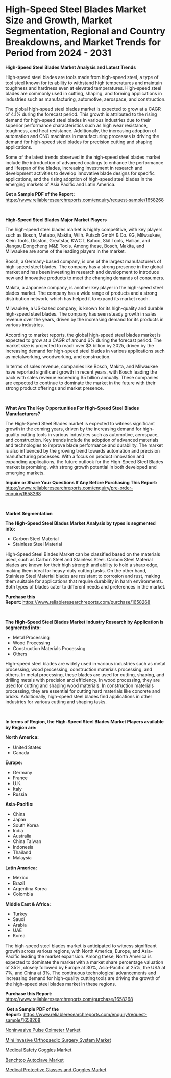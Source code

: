 <p><h1>High-Speed Steel Blades Market Size and Growth, Market Segmentation, Regional and Country Breakdowns, and Market Trends for Period from 2024 -  2031</h1></p><p><strong>High-Speed Steel Blades Market Analysis and Latest Trends</strong></p>
<p><p>High-speed steel blades are tools made from high-speed steel, a type of tool steel known for its ability to withstand high temperatures and maintain toughness and hardness even at elevated temperatures. High-speed steel blades are commonly used in cutting, shaping, and forming applications in industries such as manufacturing, automotive, aerospace, and construction.</p><p>The global high-speed steel blades market is expected to grow at a CAGR of 4.1% during the forecast period. This growth is attributed to the rising demand for high-speed steel blades in various industries due to their superior performance characteristics such as high wear resistance, toughness, and heat resistance. Additionally, the increasing adoption of automation and CNC machines in manufacturing processes is driving the demand for high-speed steel blades for precision cutting and shaping applications.</p><p>Some of the latest trends observed in the high-speed steel blades market include the introduction of advanced coatings to enhance the performance and lifespan of the blades, increasing investment in research and development activities to develop innovative blade designs for specific applications, and the rising adoption of high-speed steel blades in the emerging markets of Asia Pacific and Latin America.</p></p>
<p><strong>Get a Sample PDF of the Report:&nbsp;</strong> <a href="https://www.reliableresearchreports.com/enquiry/request-sample/1658268">https://www.reliableresearchreports.com/enquiry/request-sample/1658268</a></p>
<p>&nbsp;</p>
<p><strong>High-Speed Steel Blades Major Market Players</strong></p>
<p><p>The high-speed steel blades market is highly competitive, with key players such as Bosch, Metabo, Makita, Wilh. Putsch GmbH & Co. KG, Milwaukee, Klein Tools, Disston, Greatstar, KWCT, Bahco, Skil Tools, Hailian, and Jiangsu Dongcheng M&E Tools. Among these, Bosch, Makita, and Milwaukee are some of the leading players in the market.</p><p>Bosch, a Germany-based company, is one of the largest manufacturers of high-speed steel blades. The company has a strong presence in the global market and has been investing in research and development to introduce new and innovative products to meet the changing demands of consumers. </p><p>Makita, a Japanese company, is another key player in the high-speed steel blades market. The company has a wide range of products and a strong distribution network, which has helped it to expand its market reach.</p><p>Milwaukee, a US-based company, is known for its high-quality and durable high-speed steel blades. The company has seen steady growth in sales revenue over the years, driven by the increasing demand for its products in various industries.</p><p>According to market reports, the global high-speed steel blades market is expected to grow at a CAGR of around 6% during the forecast period. The market size is projected to reach over $3 billion by 2025, driven by the increasing demand for high-speed steel blades in various applications such as metalworking, woodworking, and construction.</p><p>In terms of sales revenue, companies like Bosch, Makita, and Milwaukee have reported significant growth in recent years, with Bosch leading the pack with sales revenue exceeding $5 billion annually. These companies are expected to continue to dominate the market in the future with their strong product offerings and market presence.</p></p>
<p>&nbsp;</p>
<p><strong>What Are The Key Opportunities For High-Speed Steel Blades Manufacturers?</strong></p>
<p><p>The High-Speed Steel Blades market is expected to witness significant growth in the coming years, driven by the increasing demand for high-quality cutting tools in various industries such as automotive, aerospace, and construction. Key trends include the adoption of advanced materials and technologies to improve blade performance and durability. The market is also influenced by the growing trend towards automation and precision manufacturing processes. With a focus on product innovation and expanding applications, the future outlook for the High-Speed Steel Blades market is promising, with strong growth potential in both developed and emerging markets.</p></p>
<p><strong>Inquire or Share Your Questions If Any Before Purchasing This Report:</strong> <a href="https://www.reliableresearchreports.com/enquiry/pre-order-enquiry/1658268">https://www.reliableresearchreports.com/enquiry/pre-order-enquiry/1658268</a></p>
<p>&nbsp;</p>
<p><strong>Market Segmentation</strong></p>
<p><strong>The High-Speed Steel Blades Market Analysis by types is segmented into:</strong></p>
<p><ul><li>Carbon Steel Material</li><li>Stainless Steel Material</li></ul></p>
<p><p>High-Speed Steel Blades Market can be classified based on the materials used, such as Carbon Steel and Stainless Steel. Carbon Steel Material blades are known for their high strength and ability to hold a sharp edge, making them ideal for heavy-duty cutting tasks. On the other hand, Stainless Steel Material blades are resistant to corrosion and rust, making them suitable for applications that require durability in harsh environments. Both types of blades cater to different needs and preferences in the market.</p></p>
<p><strong>Purchase this Report:&nbsp;</strong><a href="https://www.reliableresearchreports.com/purchase/1658268">https://www.reliableresearchreports.com/purchase/1658268</a></p>
<p>&nbsp;</p>
<p><strong>The High-Speed Steel Blades Market Industry Research by Application is segmented into:</strong></p>
<p><ul><li>Metal Processing</li><li>Wood Processing</li><li>Construction Materials Processing</li><li>Others</li></ul></p>
<p><p>High-speed steel blades are widely used in various industries such as metal processing, wood processing, construction materials processing, and others. In metal processing, these blades are used for cutting, shaping, and drilling metals with precision and efficiency. In wood processing, they are used for cutting and shaping wood materials. In construction materials processing, they are essential for cutting hard materials like concrete and bricks. Additionally, high-speed steel blades find applications in other industries for various cutting and shaping tasks.</p></p>
<p>&nbsp;</p>
<p><strong>In terms of Region, the High-Speed Steel Blades Market Players available by Region are:</strong></p>
<p>
    <p> <strong> North America: </strong>
        <ul>
            <li>United States</li>
            <li>Canada</li>
        </ul>
        </p> 
    <p> <strong> Europe: </strong>
        <ul>
            <li>Germany</li>
            <li>France</li>
            <li>U.K.</li>
            <li>Italy</li>
            <li>Russia</li>
        </ul>
        </p> 
    <p> <strong> Asia-Pacific: </strong>
        <ul>
            <li>China</li>
            <li>Japan</li>
            <li>South Korea</li>
            <li>India</li>
            <li>Australia</li>
            <li>China Taiwan</li>
            <li>Indonesia</li>
            <li>Thailand</li>
            <li>Malaysia</li>
        </ul>
        </p> 
    <p> <strong> Latin America: </strong>
        <ul>
            <li>Mexico</li>
            <li>Brazil</li>
            <li>Argentina Korea</li>
            <li>Colombia</li>
        </ul>
        </p> 
    <p> <strong> Middle East & Africa: </strong>
        <ul>
            <li>Turkey</li>
            <li>Saudi</li>
            <li>Arabia</li>
            <li>UAE</li>
            <li>Korea</li>
        </ul>
    </p>
    </p>
<p><p>The high-speed steel blades market is anticipated to witness significant growth across various regions, with North America, Europe, and Asia-Pacific leading the market expansion. Among these, North America is expected to dominate the market with a market share percentage valuation of 35%, closely followed by Europe at 30%, Asia-Pacific at 25%, the USA at 7%, and China at 3%. The continuous technological advancements and increasing demand for high-quality cutting tools are driving the growth of the high-speed steel blades market in these regions.</p></p>
<p><strong>Purchase this Report: </strong><a href="https://www.reliableresearchreports.com/purchase/1658268">https://www.reliableresearchreports.com/purchase/1658268</a></p>
<p>&nbsp;<strong>Get a Sample PDF of the Report:&nbsp;&nbsp;</strong><a href="https://www.reliableresearchreports.com/enquiry/request-sample/1658268">https://www.reliableresearchreports.com/enquiry/request-sample/1658268</a></p>
<p><strong></strong></p>
<p><p><a href="https://medium.com/@jakeferguson44521/decoding-noninvasive-pulse-oximeter-market-metrics-market-share-trends-and-growth-patterns-7202ace3b5c8">Noninvasive Pulse Oximeter Market</a></p><p><a href="https://medium.com/@jakeferguson44521/mini-invasive-orthopaedic-surgery-system-market-the-key-to-successful-business-strategy-forecast-936204aa95af">Mini Invasive Orthopaedic Surgery System Market</a></p><p><a href="https://medium.com/@jakeferguson44521/medical-safety-goggles-market-size-cagr-trends-2024-2030-f9572afa2ccb">Medical Safety Goggles Market</a></p><p><a href="https://medium.com/@jakeferguson44521/benchtop-autoclave-market-the-key-to-successful-business-strategy-forecast-till-2031-b37829617a92">Benchtop Autoclave Market</a></p><p><a href="https://medium.com/@jakeferguson44521/medical-protective-glasses-and-goggles-market-report-reveals-the-latest-trends-and-growth-4997f24e92b9">Medical Protective Glasses and Goggles Market</a></p></p>